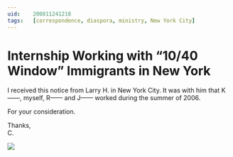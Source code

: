 ```yaml
---
uid:	200811241218
tags:   [correspondence, diaspora, ministry, New York City]
---
```

  
# Internship Working with “10/40 Window” Immigrants in New York

I received this notice from Larry H. in New York City. It was with him that K——, myself, R—— and J—— worked during the summer of 2006.

For your consideration.

Thanks,  
C.

![](https://cmhelmer.com/media/200811241218_1.jpg)
